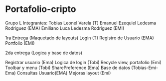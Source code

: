 # Portafolio-cripto
Grupo L
Integrantes:
Tobias Leonel Varela                 (T)
Emanuel Ezequiel Ledesma Rodriguez  (EMA)
Emiliano Luca Ledesma Rodriguez     (EMI)

1ra Entrega (Maquetado de layouts)
Login (T)
Registro de Usuario (EMA)
Portfolio (EMI)

2da entrega (Logica y base de datos)

Registrar usuario (Ema)
Logica de login (Tobi)
Recycle view, portafolio (Emi)
Toolbar y menu (Tobi)
SharePreference (Ema)
Base de datos (Tobias-Emi-Ema)
Consultas Usuario(EMA)
Mejoras layout (Emi)

